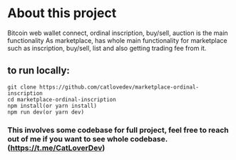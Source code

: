 # About this project

Bitcoin web wallet connect, ordinal inscription, buy/sell, auction is the main functionality
As marketplace, has whole main functionality for marketplace such as inscription, buy/sell, list and also getting trading fee from it.


## to run locally:

```
git clone https://github.com/catlovedev/marketplace-ordinal-inscription
cd marketplace-ordinal-inscription
npm install(or yarn install)
npm run dev(or yarn dev)
```


### This involves some codebase for full project, feel free to reach out of me if you want to see whole codebase.(https://t.me/CatLoverDev)